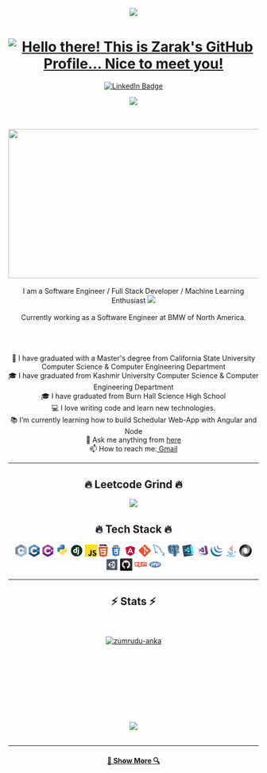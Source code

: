 <h1 align="Center">
<img align='center' src='https://user-images.githubusercontent.com/5713670/87202985-820dcb80-c2b6-11ea-9f56-7ec461c497c3.gif' width='200"'>
  </h1>
<p align="center">

<h1 align="Center">
  <a href="https://git.io/typing-svg"><img src="https://readme-typing-svg.herokuapp.com?lines=Hello+there!+👋;This+is+Zarak's+GitHub+Profile...;Nice+to+meet+you!&center=true&size=25&width=600" alt="Hello there! This is Zarak's GitHub Profile... Nice to meet you!" />
  </a>
</h1>
</p>
<p align="center">
<a href="https://www.linkedin.com/in/zarakshahji/"><img src="https://img.shields.io/badge/LinkedIn-blue?style=for-the-badge&logo=linkedin&logoColor=white" alt="LinkedIn Badge"></a>
</p>
<!-- <p align="center">
<a href="/" target="_blank"><img src="https://cdn.buymeacoffee.com/buttons/default-orange.png" alt="Buy Me A Coffee" height="41" width="174"></a>
</p> -->
<p align="center">
<img src="https://visitor-badge.laobi.icu/badge?page_id=Zarak-Shah-ji">
</p>
<p align="center"><img src="https://komarev.com/ghpvc/?username=Zarak-Shah-ji&style=flat-square&color=blue" alt=""></p>



<p align="center"><img src="https://media.giphy.com/media/dWesBcTLavkZuG35MI/giphy.gif" width="600" height="300"  /></p>

 <p align="center">
  I am a Software Engineer / Full Stack Developer / Machine Learning Enthusiast  <img src="https://media.giphy.com/media/WUlplcMpOCEmTGBtBW/giphy.gif" width="50">
  <br>
   <br>
   Currently working as a Software Engineer at BMW of North America.
  <br>
   <br>
    <br>
     <br> </p>
    <p align="center">
  🔬 I have graduated with a Master's degree from California State University Computer Science & Computer Engineering Department
  <br>
  🎓 I have graduated from Kashmir University Computer Science & Computer Engineering Department
  <br>
  🎓 I have graduated from Burn Hall Science High School
  <br>
  💻 I love writing code and learn new technologies.
  <br>
  📚 I’m currently learning how to build Schedular Web-App with Angular and Node
  <br>
  💬 Ask me anything from <a href="https://github.com/Zarak-Shah-ji/Zarak-Shah-ji/issues" title="Issues">here</a>
  <br>
  📫 How to reach me:<a href="mailto: zarak.shah.ji@gmail.com"> Gmail</a>
</p>
<hr> 
<h2 align="center">🔥      Leetcode Grind      🔥</h2>
 
<p align="center">
    <img src="https://leetcard.jacoblin.cool/Zarak_Shahjee" />
</p>


<h2 align="center">🔥  Tech Stack  🔥</h2>
<p align="center">
  <code><img title="C" height="25" src="images/c.svg"></code>
  <code><img title="C++" height="25" src="images/cpp.svg"></code>
  <code><img title="C#" height="25" src="images/cSharp.svg"></code>
  <code><img title="Python" height="25" src="images/python-original.svg"></code>
  <code><img title="Django" height="25" src="images/django.png"></code>
  <code><img title="Javascript" height="25" src="images/javascript.svg"></code>
  <code><img title="HTML5" height="25" src="images/html5.svg"></code>
  <code><img title="CSS" height="25" src="images/css.svg"></code>
  <code><img title="Angular" height="25" src="images/angular.svg"></code>
  <code><img title="Git" height="25" src="images/git-original.svg"></code>
  <code><img title="MySQL" height="25" src="images/mysql.svg"></code>
  <code><img title="PostgreSQL" height="25" src="images/postgresql.svg"></code>
  <code><img title="Visual Studio Code" height="25" src="images/vscode.png"></code>
  <code><img title="Microsoft Visual Studio" height="25" src="images/visualstudio.png"></code>
  <code><img title="JQuery" height="25" src="images/jquery-original.svg"></code>
  <code><img title="Java" height="25" src="images/java-original.svg"></code>
  <code><img title="JSON" height="25" src="images/json.svg"></code>
  <code><img title="Unity" height="25" src="images/unity3d.svg"></code>
<!--   <code><img title="Android" height="25" src="images/android.svg"></code> -->
  <code><img title="GitHub" height="25" src="images/github.svg"></code>
  <code><img title="npm" height="25" src="images/npm.svg"></code>
  <code><img title="PHP" height="25" src="images/php.svg"></code>
  
</p>
</p>
<hr>
<h2 align="center">⚡  Stats  ⚡</h2>
<br>
<p align=center>
  <div align=center>
    <a href="https://github.com/denvercoder1/github-readme-streak-stats" title="Go to Source">
      <img align="center" width=390 src="https://github-readme-streak-stats.herokuapp.com/?user=Zarak-Shah-ji&theme=react&border=61dafb&hide_border=true" alt="zumrudu-anka" />
    </a>
<!--       <a href="https://github.com/anuraghazra/github-readme-stats" title="Go to Source">
      <img align="right" width=390 src="https://github-readme-stats.vercel.app/api?username=Zarak-Shah-ji&show_icons=true&theme=react&border_color=61dafb&hide_border=true" />
    </a> -->
  </div>
  <br><br><br><br><br><br><br><br><br>
  <div align=center>
    <a href="https://github.com/anuraghazra/github-readme-stats">
      <img width=325 align="center" src="https://github-readme-stats.vercel.app/api/top-langs/?username=Zarak-Shah-ji&hide=c%23,powershell,Mathematica,Ruby,Objective-C,Objective-C%2b%2b,Cuda&title_color=61dafb&text_color=ffffff&icon_color=61dafb&bg_color=20232a&langs_count=8&layout=compact&border_color=61dafb&hide_border=true" />
    </a>
  </div>
  <br>
  
   <!--<img src="https://github-readme-activity-graph.cyclic.app/graph?username=Zarak-Shah-ji&theme=react-dark&bg_color=20232a&hide_border=true" width="100%"/>
</p> -->

<hr>

<!-- <h2 align="center">👨‍💻 Repositories 👨‍💻</h2>
<br>
<div width="100%" align="center">
  <a align="left" href="https://github.com/zumrudu-anka/Algorithms" title="Algorithms"><img align="left" height="115" src="https://github-readme-stats.vercel.app/api/pin/?username=zumrudu-anka&repo=Algorithms&theme=react&border_color=61dafb&border_radius=10"></a><a align="right" href="https://github.com/zumrudu-anka/DataStructures" title="Data Structures"><img align="right" height="115" src="https://github-readme-stats.vercel.app/api/pin/?username=zumrudu-anka&repo=DataStructures&theme=react&border_color=61dafb&border_radius=10"></a>
</div>
<br/><br/><br/><br/><br/><br/>
<div width="100%" align="center">
  <a align="left" href="https://github.com/zumrudu-anka/Turkce-Heceleme-CPP" title="Turkce-Heceleme-CPP"><img align="left" height="115" src="https://github-readme-stats.vercel.app/api/pin/?username=zumrudu-anka&repo=Turkce-Heceleme-CPP&theme=react&border_color=61dafb&border_radius=10"></a>
  <a align="right" href="https://github.com/zumrudu-anka/CopyMoveForgeryDetectionWithDCT" title="Copy&Move Forgery Detection With DCT"><img align="right" height="115" src="https://github-readme-stats.vercel.app/api/pin/?username=zumrudu-anka&repo=CopyMoveForgeryDetectionWithDCT&theme=react&border_color=61dafb&border_radius=10"></a>
</div>
<br/><br/><br/><br/><br/><br/>
<div width="100%" align="center">
  <a align="left" href="https://github.com/zumrudu-anka/cpp-openmp-needleman-wunsch" title="Needleman Wunsch Algorithm With OpenMP"><img align="left" height="115" src="https://github-readme-stats.vercel.app/api/pin/?username=zumrudu-anka&repo=cpp-openmp-needleman-wunsch&theme=react&border_color=61dafb&border_radius=10"></a>
  <a align="right" href="https://github.com/zumrudu-anka/javascript-minesweeper" title="Minesweeper"><img align="right" height="115" src="https://github-readme-stats.vercel.app/api/pin/?username=zumrudu-anka&repo=javascript-minesweeper&theme=react&border_color=61dafb&border_radius=10"></a>
</div>
<br/><br/><br/><br/><br/><br/>
-->
<h4 align="center">
  <a href="https://github.com/Zarak-Shah-ji?tab=repositories" title="Show Repositories">🔎 Show More 🔍</a>
</h4>

